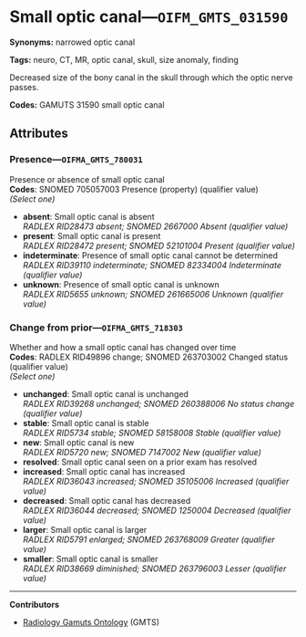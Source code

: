# Small optic canal—`OIFM_GMTS_031590`

**Synonyms:** narrowed optic canal

**Tags:** neuro, CT, MR, optic canal, skull, size anomaly, finding

Decreased size of the bony canal in the skull through which the optic nerve passes.

**Codes:** GAMUTS 31590 small optic canal

## Attributes

### Presence—`OIFMA_GMTS_780031`

Presence or absence of small optic canal  
**Codes**: SNOMED 705057003 Presence (property) (qualifier value)  
*(Select one)*

- **absent**: Small optic canal is absent  
_RADLEX RID28473 absent; SNOMED 2667000 Absent (qualifier value)_
- **present**: Small optic canal is present  
_RADLEX RID28472 present; SNOMED 52101004 Present (qualifier value)_
- **indeterminate**: Presence of small optic canal cannot be determined  
_RADLEX RID39110 indeterminate; SNOMED 82334004 Indeterminate (qualifier value)_
- **unknown**: Presence of small optic canal is unknown  
_RADLEX RID5655 unknown; SNOMED 261665006 Unknown (qualifier value)_

### Change from prior—`OIFMA_GMTS_718303`

Whether and how a small optic canal has changed over time  
**Codes**: RADLEX RID49896 change; SNOMED 263703002 Changed status (qualifier value)  
*(Select one)*

- **unchanged**: Small optic canal is unchanged  
_RADLEX RID39268 unchanged; SNOMED 260388006 No status change (qualifier value)_
- **stable**: Small optic canal is stable  
_RADLEX RID5734 stable; SNOMED 58158008 Stable (qualifier value)_
- **new**: Small optic canal is new  
_RADLEX RID5720 new; SNOMED 7147002 New (qualifier value)_
- **resolved**: Small optic canal seen on a prior exam has resolved  
- **increased**: Small optic canal has increased  
_RADLEX RID36043 increased; SNOMED 35105006 Increased (qualifier value)_
- **decreased**: Small optic canal has decreased  
_RADLEX RID36044 decreased; SNOMED 1250004 Decreased (qualifier value)_
- **larger**: Small optic canal is larger  
_RADLEX RID5791 enlarged; SNOMED 263768009 Greater (qualifier value)_
- **smaller**: Small optic canal is smaller  
_RADLEX RID38669 diminished; SNOMED 263796003 Lesser (qualifier value)_

---

**Contributors**

- [Radiology Gamuts Ontology](https://gamuts.net/) (GMTS)
